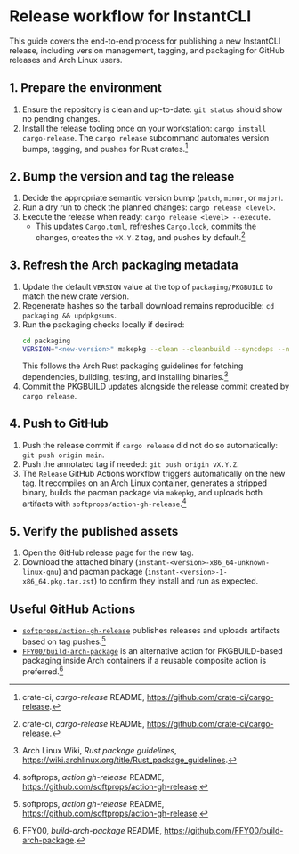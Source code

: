 # Release workflow for InstantCLI

This guide covers the end-to-end process for publishing a new InstantCLI release, including version management, tagging, and packaging for GitHub releases and Arch Linux users.

## 1. Prepare the environment

1. Ensure the repository is clean and up-to-date: `git status` should show no pending changes.
2. Install the release tooling once on your workstation: `cargo install cargo-release`. The `cargo release` subcommand automates version bumps, tagging, and pushes for Rust crates.[^cargo-release]

## 2. Bump the version and tag the release

1. Decide the appropriate semantic version bump (`patch`, `minor`, or `major`).
2. Run a dry run to check the planned changes: `cargo release <level>`.
3. Execute the release when ready: `cargo release <level> --execute`.
   - This updates `Cargo.toml`, refreshes `Cargo.lock`, commits the changes, creates the `vX.Y.Z` tag, and pushes by default.[^cargo-release]

## 3. Refresh the Arch packaging metadata

1. Update the default `VERSION` value at the top of `packaging/PKGBUILD` to match the new crate version.
2. Regenerate hashes so the tarball download remains reproducible: `cd packaging && updpkgsums`.
3. Run the packaging checks locally if desired:
   ```bash
   cd packaging
   VERSION="<new-version>" makepkg --clean --cleanbuild --syncdeps --noconfirm
   ```
   This follows the Arch Rust packaging guidelines for fetching dependencies, building, testing, and installing binaries.[^arch-rust]
4. Commit the PKGBUILD updates alongside the release commit created by `cargo release`.

## 4. Push to GitHub

1. Push the release commit if `cargo release` did not do so automatically: `git push origin main`.
2. Push the annotated tag if needed: `git push origin vX.Y.Z`.
3. The `Release` GitHub Actions workflow triggers automatically on the new tag. It recompiles on an Arch Linux container, generates a stripped binary, builds the pacman package via `makepkg`, and uploads both artifacts with `softprops/action-gh-release`.[^gh-release]

## 5. Verify the published assets

1. Open the GitHub release page for the new tag.
2. Download the attached binary (`instant-<version>-x86_64-unknown-linux-gnu`) and pacman package (`instant-<version>-1-x86_64.pkg.tar.zst`) to confirm they install and run as expected.

## Useful GitHub Actions

- [`softprops/action-gh-release`](https://github.com/softprops/action-gh-release) publishes releases and uploads artifacts based on tag pushes.[^gh-release]
- [`FFY00/build-arch-package`](https://github.com/FFY00/build-arch-package) is an alternative action for PKGBUILD-based packaging inside Arch containers if a reusable composite action is preferred.[^build-arch]

[^cargo-release]: crate-ci, *cargo-release* README, <https://github.com/crate-ci/cargo-release>.
[^arch-rust]: Arch Linux Wiki, *Rust package guidelines*, <https://wiki.archlinux.org/title/Rust_package_guidelines>.
[^gh-release]: softprops, *action gh-release* README, <https://github.com/softprops/action-gh-release>.
[^build-arch]: FFY00, *build-arch-package* README, <https://github.com/FFY00/build-arch-package>.
